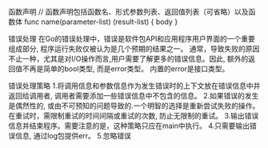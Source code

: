 
函数声明
// 函数声明包括函数名、形式参数列表、返回值列表（可省略）以及函数体
func name(parameter-list) (result-list) {
    body
}

错误处理
在Go的错误处理中，错误是软件包API和应用程序用户界面的一个重要组成部分, 程序运行失败仅被认为是几个预期的结果之一。
通常，导致失败的原因不止一种，尤其是对I/O操作而言,用户需要了解更多的错误信息。因此, 额外的返回值不再是简单的bool类型, 而是error类型。
内置的error是接口类型。

错误处理策略
1.将调用信息和参数信息作为发生错误时的上下文放在错误信息中并返回给调用者, 调用者需要添加一些错误信息中不包含的信息。
2.如果错误的发生是偶然性的, 或由不可预知的问题导致的.一个明智的选择是重新尝试失败的操作。
在重试时，需限制重试的时间间隔或重试的次数, 防止无限制的重试。
3.输出错误信息并结束程序。需要注意的是，这种策略只应在main中执行。
4.只需要输出错误信息, 通过log包提供err。
5.忽略错误